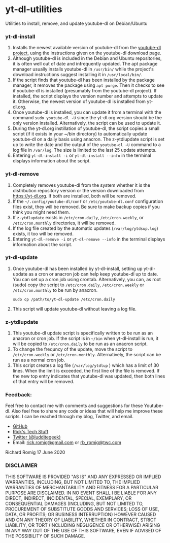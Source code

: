 # yt-dl-utilities

Utilities to install, remove, and update youtube-dl on Debian/Ubuntu

### yt-dl-install

1. Installs the newest available version of youtube-dl from the [youtube-dl project](https://ytdl-org.github.io/youtube-dl/index.html), using the instructions given on the youtube-dl download page.
2. Although youtube-dl is included in the Debian and Ubuntu repositories, it is often well out of date and infrequently updated. The apt package manager usually installs youtube-dl in `/usr/bin/` while the project's download instructions suggest installing it in `/usr/local/bin/`.
3. If the script finds that youtube-dl has been installed by the package manager, it removes the package using `apt purge`. Then it checks to see if youtube-dl is installed (presumably from the youtube-dl project). If installed, the script displays the version number and attempts to update it. Otherwise, the newest version of youtube-dl is installed from yt-dl.org.
4. Once youtube-dl is installed, you can update it from a terminal with the command `sudo youtube-dl -U` since the yt-dl.org version should be the only version installed. Alternatively, the script can be used to update it.
5. During the yt-dl.org instillation of youtube-dl, the script copies a small script (if it exists in your ~/bin directory) to automatically update youtube-dl on a daily basis using anacron. The z-ytdlupdate script is set up to write the date and the output of the `youtube-dl -U` command to a log file in `/var/log`. The size is limited to the last 25 update attempts.
6. Entering `yt-dl-install -i` or `yt-dl-install --info` in the terminal displays information about the script.

### yt-dl-remove

1. Completely removes youtube-dl from the system whether it is the distribution repository version or the version downloaded from <https://yt-dl.org>. If both are installed, both will be removed.
2. If the `~/.config/youtube-dl/conf` or `/etc/youtube-dl.conf` configuration files exist, they will be removed. Be sure to make backup copies if you think you might need them.
3. If `z-ytdlupdate` exists in `/etc/cron.daily`, `/etc/cron.weekly`, or `/etc/cron.monthly` directories, it will be removed.
4. If the log file created by the automatic updates (`/var/log/ytdsup.log`) exists, it too will be removed.
5. Entering `yt-dl-remove -i` or `yt-dl-remove --info` in the terminal displays information about the script.

### yt-dl-update

1. Once youtube-dl has been installed by yt-dl-install, setting up yt-dl-update as a cron or anacron job can help keep youtube-dl up to date. You can set up a cron job using crontab. Alternatively, you can, as root (sudo) copy the script to `/etc/cron.daily`, `/etc/cron.weekly` or `/etc/cron.monthly` to be run by anacron.
   
   ```
   sudo cp /path/to/yt-dl-update /etc/cron.daily
   ```

2. This script will update youtube-dl without leaving a log file.

### z-ytdlupdate

1. This youtube-dl update script is specifically written to be run as an anacron or cron job. If the script is in `~/bin` when yt-dl-install is run, it will be copied to `/etc/cron.daily` to be run as an anacron script.
2. To change the frequncy of the update, move the script to `/etc/cron.weekly` or `/etc/cron.monthly`.  Alternatively, the script can be run as a normal cron job.
3. This script creates a log file (`/var/log/ytdlup` ) which has a limit of 30 lines.  When the limit is exceeded, the first line of the file is removed. If the new top entry indicates that youtube-dl was updated, then both lines of that entry will be removed.

### Feedback:

Feel free to contact me with comments and suggestions for these Youtube-dl. Also feel free to share any code or ideas that will help me improve these scripts. I can be reached through my blog, Twitter, and email.

* [GitHub](https://github.com/RickRomig/yt-dl-utilities.git)
* [Rick's Tech Stuff](https://ricktech.wordpress.com)
* [Twitter (@ludditegeek)](https://twitter.com/ludditegeek)
* Email: [rick.romig@gmail.com]() or [rb_romig@twc.com]()

Richard Romig
17 June 2020

### DISCLAIMER

THIS SOFTWARE IS PROVIDED "AS IS" AND ANY EXPRESSED OR IMPLIED WARRANTIES, INCLUDING, BUT NOT LIMITED TO, THE IMPLIED WARRANTIES OF MERCHANTABILITY AND FITNESS FOR A PARTICULAR PURPOSE ARE DISCLAIMED. IN NO EVENT SHALL I BE LIABLE FOR ANY DIRECT, INDIRECT, INCIDENTAL, SPECIAL, EXEMPLARY, OR CONSEQUENTIAL DAMAGES (INCLUDING, BUT NOT LIMITED TO, PROCUREMENT OF SUBSTITUTE GOODS AND SERVICES; LOSS OF USE, DATA, OR PROFITS; OR BUSINESS INTERRUPTION) HOWEVER CAUSED AND ON ANY THEORY OF LIABILITY, WHETHER IN CONTRACT, STRICT LIABILITY, OR TORT (INCLUDING NEGLIGENCE OR OTHERWISE) ARISING IN ANY WAY OUT OF THE USE OF THIS SOFTWARE, EVEN IF ADVISED OF THE POSSIBILITY OF SUCH DAMAGE.
